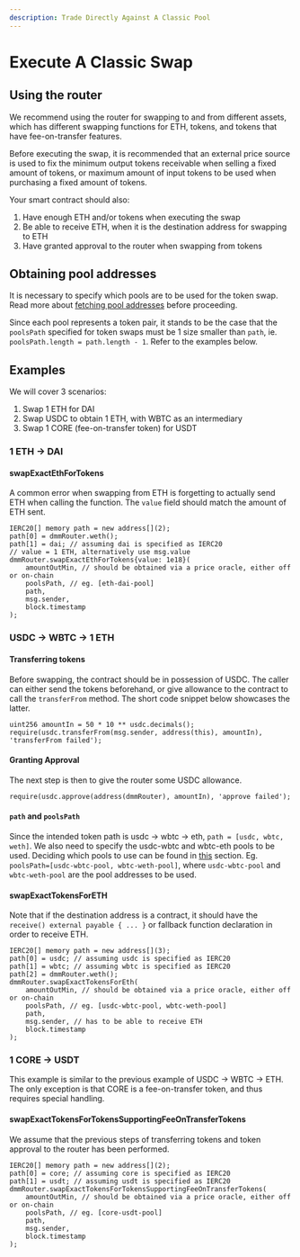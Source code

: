 ```yaml
---
description: Trade Directly Against A Classic Pool
---
```


# Execute A Classic Swap

## Using the router

We recommend using the router for swapping to and from different assets, which has different swapping functions for ETH, tokens, and tokens that have fee-on-transfer features.

Before executing the swap, it is recommended that an external price source is used to fix the minimum output tokens receivable when selling a fixed amount of tokens, or maximum amount of input tokens to be used when purchasing a fixed amount of tokens.

Your smart contract should also:

1. Have enough ETH and/or tokens when executing the swap
2. Be able to receive ETH, when it is the destination address for swapping to ETH
3. Have granted approval to the router when swapping from tokens

## Obtaining pool addresses

It is necessary to specify which pools are to be used for the token swap. Read more about [fetching pool addresses](get-classic-pool-addresses.md) before proceeding.

Since each pool represents a token pair, it stands to be the case that the `poolsPath` specified for token swaps must be 1 size smaller than `path`, ie. `poolsPath.length = path.length - 1`. Refer to the examples below.

## Examples

We will cover 3 scenarios:

1. Swap 1 ETH for DAI
2. Swap USDC to obtain 1 ETH, with WBTC as an intermediary
3. Swap 1 CORE (fee-on-transfer token) for USDT

### 1 ETH -> DAI[​](https://docs.kyberswap.com/Classic/contract/swap-execution#1-eth---dai) <a href="#1-eth---dai" id="1-eth---dai"></a>

#### swapExactEthForTokens[​](https://docs.kyberswap.com/Classic/contract/swap-execution#swapexactethfortokens) <a href="#swapexactethfortokens" id="swapexactethfortokens"></a>

A common error when swapping from ETH is forgetting to actually send ETH when calling the function. The `value` field should match the amount of ETH sent.

```solidity
IERC20[] memory path = new address[](2);
path[0] = dmmRouter.weth();
path[1] = dai; // assuming dai is specified as IERC20
// value = 1 ETH, alternatively use msg.value
dmmRouter.swapExactEthForTokens{value: 1e18}(
    amountOutMin, // should be obtained via a price oracle, either off or on-chain
    poolsPath, // eg. [eth-dai-pool]
    path,
    msg.sender,
    block.timestamp
);
```

### USDC -> WBTC -> 1 ETH[​](https://docs.kyberswap.com/Classic/contract/swap-execution#usdc---wbtc---1-eth) <a href="#usdc---wbtc---1-eth" id="usdc---wbtc---1-eth"></a>

#### Transferring tokens[​](https://docs.kyberswap.com/Classic/contract/swap-execution#transferring-tokens) <a href="#transferring-tokens" id="transferring-tokens"></a>

Before swapping, the contract should be in possession of USDC. The caller can either send the tokens beforehand, or give allowance to the contract to call the `transferFrom` method. The short code snippet below showcases the latter.

```solidity
uint256 amountIn = 50 * 10 ** usdc.decimals();
require(usdc.transferFrom(msg.sender, address(this), amountIn), 'transferFrom failed');
```

#### Granting Approval[​](https://docs.kyberswap.com/Classic/contract/swap-execution#granting-approval) <a href="#granting-approval" id="granting-approval"></a>

The next step is then to give the router some USDC allowance.

```solidity
require(usdc.approve(address(dmmRouter), amountIn), 'approve failed');
```

#### `path` and `poolsPath`[​](https://docs.kyberswap.com/Classic/contract/swap-execution#path-and-poolspath) <a href="#path-and-poolspath" id="path-and-poolspath"></a>

Since the intended token path is usdc -> wbtc -> eth, `path = [usdc, wbtc, weth]`. We also need to specify the usdc-wbtc and wbtc-eth pools to be used. Deciding which pools to use can be found in [this](get-classic-pool-addresses.md) section. Eg. `poolsPath=[usdc-wbtc-pool, wbtc-weth-pool]`, where `usdc-wbtc-pool` and `wbtc-weth-pool` are the pool addresses to be used.

#### swapExactTokensForETH[​](https://docs.kyberswap.com/Classic/contract/swap-execution#swapexacttokensforeth) <a href="#swapexacttokensforeth" id="swapexacttokensforeth"></a>

Note that if the destination address is a contract, it should have the `receive() external payable { ... }` or fallback function declaration in order to receive ETH.

```solidity
IERC20[] memory path = new address[](3);
path[0] = usdc; // assuming usdc is specified as IERC20
path[1] = wbtc; // assuming wbtc is specified as IERC20
path[2] = dmmRouter.weth();
dmmRouter.swapExactTokensForEth(
    amountOutMin, // should be obtained via a price oracle, either off or on-chain
    poolsPath, // eg. [usdc-wbtc-pool, wbtc-weth-pool]
    path,
    msg.sender, // has to be able to receive ETH
    block.timestamp
);
```

### 1 CORE -> USDT[​](https://docs.kyberswap.com/Classic/contract/swap-execution#1-core---usdt) <a href="#1-core---usdt" id="1-core---usdt"></a>

This example is similar to the previous example of USDC -> WBTC -> ETH. The only exception is that CORE is a fee-on-transfer token, and thus requires special handling.

#### swapExactTokensForTokensSupportingFeeOnTransferTokens[​](https://docs.kyberswap.com/Classic/contract/swap-execution#swapexacttokensfortokenssupportingfeeontransfertokens) <a href="#swapexacttokensfortokenssupportingfeeontransfertokens" id="swapexacttokensfortokenssupportingfeeontransfertokens"></a>

We assume that the previous steps of transferring tokens and token approval to the router has been performed.

```solidity
IERC20[] memory path = new address[](2);
path[0] = core; // assuming core is specified as IERC20
path[1] = usdt; // assuming usdt is specified as IERC20
dmmRouter.swapExactTokensForTokensSupportingFeeOnTransferTokens(
    amountOutMin, // should be obtained via a price oracle, either off or on-chain
    poolsPath, // eg. [core-usdt-pool]
    path,
    msg.sender,
    block.timestamp
);
```

